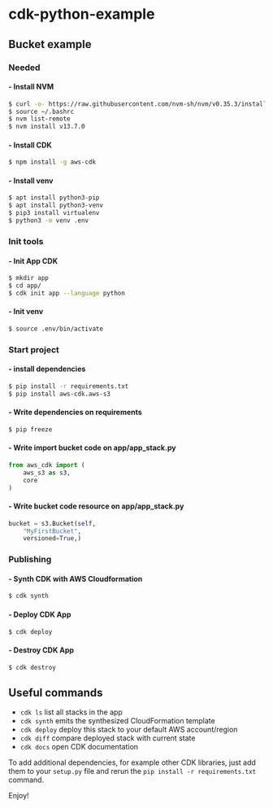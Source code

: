
# cdk-python-example

## Bucket example

### Needed

#### - Install NVM
```sh
$ curl -o- https://raw.githubusercontent.com/nvm-sh/nvm/v0.35.3/install.sh | bash
$ source ~/.bashrc
$ nvm list-remote
$ nvm install v13.7.0
```
#### - Install CDK
```sh
$ npm install -g aws-cdk
```

#### - Install venv
```sh
$ apt install python3-pip
$ apt install python3-venv
$ pip3 install virtualenv
$ python3 -m venv .env
```

### Init tools

#### - Init App CDK
```sh
$ mkdir app
$ cd app/
$ cdk init app --language python
```

#### - Init venv
```sh
$ source .env/bin/activate
```

### Start project

#### - install dependencies
```sh
$ pip install -r requirements.txt
$ pip install aws-cdk.aws-s3
```

#### - Write dependencies on requirements
```sh
$ pip freeze
```

#### - Write import bucket code on app/app_stack.py
```python
from aws_cdk import (
    aws_s3 as s3,
    core
)
```

#### - Write bucket code resource on app/app_stack.py
```python
bucket = s3.Bucket(self, 
    "MyFirstBucket", 
    versioned=True,)
```

### Publishing 

#### - Synth CDK with AWS Cloudformation
```sh
$ cdk synth
```

#### - Deploy CDK App
```sh
$ cdk deploy
```

#### - Destroy CDK App
```sh
$ cdk destroy
```

## Useful commands

 * `cdk ls`          list all stacks in the app
 * `cdk synth`       emits the synthesized CloudFormation template
 * `cdk deploy`      deploy this stack to your default AWS account/region
 * `cdk diff`        compare deployed stack with current state
 * `cdk docs`        open CDK documentation

To add additional dependencies, for example other CDK libraries, just add
them to your `setup.py` file and rerun the `pip install -r requirements.txt`
command.

Enjoy!
